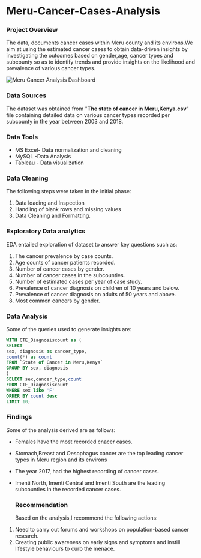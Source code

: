 # Meru-Cancer-Cases-Analysis

### Project Overview 

The data, documents cancer cases within Meru county and its environs.We aim at using the estimated cancer cases to obtain data-driven insights by investigating the outcomes based on gender,age, cancer types and subcounty so as to identify trends and provide insights on the likelihood and prevalence of various cancer types.

![Meru Cancer Analysis Dashboard](https://github.com/user-attachments/assets/8c65cc48-7003-499c-818a-5f6b940f730b)


### Data Sources

The dataset was obtained from "**The state of cancer in Meru,Kenya.csv**" file containing detailed data on various cancer types recorded per subcounty in the year between 2003 and 2018.

### Data Tools

- MS Excel- Data normalization and cleaning
- MySQL -Data Analysis
- Tableau - Data visualization

 ### Data Cleaning

The following steps were taken in the initial phase:
1. Data loading and Inspection
2. Handling of blank rows and  missing values
3. Data Cleaning and Formatting.

### Exploratory Data analytics
EDA entailed exploration of dataset to answer key questions such as:

  1. The cancer prevalence by case  counts.
  2. Age counts of cancer patients recorded.
  3. Number of cancer cases by gender.
  4. Number of cancer cases in the subcounties.
  5. Number of estimated cases per year of case study.
  6. Prevalence of cancer diagnosis on children of 10 years and below.
  7. Prevalence of cancer diagnosis on adults of 50 years and above.
  8. Most common cancers by gender.

### Data Analysis 

Some of the queries used to generate insights are:

```sql
WITH CTE_Diagnosiscount as (
SELECT
sex, diagnosis as cancer_type,
count(*) as count
FROM `State of Cancer in Meru,Kenya`
GROUP BY sex, diagnosis
)
SELECT sex,cancer_type,count
FROM CTE_Diagnosiscount
WHERE sex like 'F'
ORDER BY count desc
LIMIT 10;
```

### Findings 

Some of the analysis derived are as follows:
- Females have the most recorded cnacer cases.
- Stomach,Breast and Oesophagus cancer are the top leading cancer types in Meru region and its environs
- The year 2017, had the highest recording of cancer cases.
- Imenti North, Imenti Central and Imenti South are the leading subcounties in the recorded cancer cases.

  ### Recommendation
  
  Based on the analysis,I recommend the following actions:
  
1. Need to carry out forums and workshops on population-based cancer research.
2. Creating public awareness on early signs and symptoms and instill lifestyle behaviours to curb the menace.

   
  
